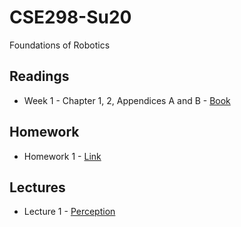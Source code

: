 # CSE298-Su20
Foundations of Robotics

## Readings

- Week 1 - Chapter 1, 2, Appendices A and B  - [Book](https://github.com/correll/Introduction-to-Autonomous-Robots/releases/download/v1.9.2/book.pdf)

## Homework

- Homework 1 - [Link](https://classroom.github.com/a/oJjXxiBm)

## Lectures

- Lecture 1 - [Perception](https://youtu.be/dLsOutDHlF4)
